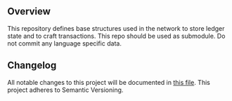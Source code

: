 ## Overview
This repository defines base structures used in the network to store ledger state and to craft transactions.
This repo should be used as submodule. Do not commit any language specific data.

## Changelog

All notable changes to this project will be documented in [this file](../changelog.md). This project adheres to Semantic Versioning.

